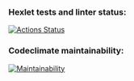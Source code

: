 ### Hexlet tests and linter status:
[![Actions Status](https://github.com/dmitry-zharinov/backend-project-lvl1/workflows/hexlet-check/badge.svg)](https://github.com/dmitry-zharinov/backend-project-lvl1/actions)

### Codeclimate maintainability:
[![Maintainability](https://api.codeclimate.com/v1/badges/a99a88d28ad37a79dbf6/maintainability)](https://codeclimate.com/github/codeclimate/codeclimate/maintainability)